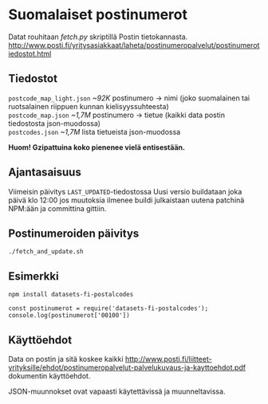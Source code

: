 # Suomalaiset postinumerot

Datat rouhitaan *fetch.py* skriptillä Postin tietokannasta.
http://www.posti.fi/yritysasiakkaat/laheta/postinumeropalvelut/postinumerotiedostot.html


## Tiedostot

`postcode_map_light.json` *~92K* postinumero -> nimi (joko suomalainen tai ruotsalainen riippuen kunnan kielisyyssuhteesta)   
`postcode_map.json` *~1,7M* postinumero -> tietue (kaikki data postin tiedostosta json-muodossa)   
`postcodes.json` *~1,7M* lista tietueista json-muodossa   


**Huom! Gzipattuina koko pienenee vielä entisestään.**


## Ajantasaisuus

Viimeisin päivitys `LAST_UPDATED`-tiedostossa
Uusi versio buildataan joka päivä klo 12:00 jos muutoksia ilmenee buildi julkaistaan uutena patchinä NPM:ään ja committina gittiin.

## Postinumeroiden päivitys
```
./fetch_and_update.sh
```

## Esimerkki

```
npm install datasets-fi-postalcodes

```

```
const postinumerot = require('datasets-fi-postalcodes');
console.log(postinumerot['00100'])
```


## Käyttöehdot

Data on postin ja sitä koskee kaikki http://www.posti.fi/liitteet-yrityksille/ehdot/postinumeropalvelut-palvelukuvaus-ja-kayttoehdot.pdf dokumentin käyttöehdot.

JSON-muunnokset ovat vapaasti käytettävissä ja muunneltavissa.
